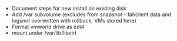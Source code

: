 - Document steps for new install on existing disk
- Add /var subvolume (excludes from snapshot - fahclient data and logsnot overwritten with rollback, VMs stored here)
- Format vmworld drive as ext4
- mount under /var/lib/libvirt